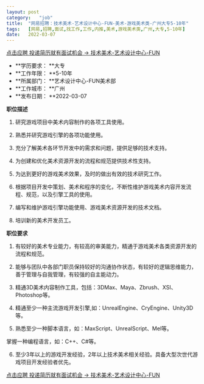 ```yaml
---
layout:	post
category:	"job"
title:	"网易招聘：技术美术-艺术设计中心-FUN-美术-游戏美术类-广州大专5-10年"
tags:	[网易,招聘,面试,找工作,工作,内推,美术,游戏美术类,广州,大专,5-10年]
date:	2022-03-07
---
```


[点击应聘 投递简历就有面试机会 ->  技术美术-艺术设计中心-FUN](http://mobile.bole.netease.com/bole/boleDetail?id=32093&employeeId=346f03c3cda5f04c&key=all)



- **学历要求： **大专
- **工作年限： **5-10年
- **所属部门： **艺术设计中心-FUN美术部
- **工作城市： **广州
- **发布日期： **2022-03-07



**职位描述**

1. 研究游戏项目中美术内容制作的各项工具使用。

2. 熟悉并研究游戏引擎的各项功能使用。

3. 充分了解美术各环节开发中的需求和问题，提供足够的技术支持。

4. 为创建和优化美术资源开发的流程和规范提供技术性支持。

5. 为达到更好的游戏美术效果，及时的做出有效的技术研究工作。

6. 根据项目开发中策划、美术和程序的变化，不断性维护游戏美术内容开发流程、规范，以及引擎工具的使用。

7. 编写和维护游戏引擎功能使用、游戏美术资源开发的技术文档。

8. 培训新的美术开发员工。



**职位要求**

1. 有较好的美术专业能力，有较高的审美能力，精通于游戏美术各类资源开发的流程和规范。

2. 能够与团队中各部门职员保持较好的沟通协作状态，有较好的逻辑思维能力，善于管理与自我管理，有较强的自主能动力。

3. 精通3D美术内容制作工具，包括：3DMax、Maya、Zbrush、XSI、Photoshop等。

4. 精通至少一种主流游戏开发引擎,如：UnrealEngine、CryEngine、Unity3D等。

5. 熟悉至少一种脚本语言，如：MaxScript、UnrealScript、Mel等。

掌握一种编程语言，如：C++、C#等。

6. 至少3年以上的游戏开发经验，2年以上技术美术相关经验。具备大型次世代游戏项目开发经验者优先。



[点击应聘 投递简历就有面试机会 ->  技术美术-艺术设计中心-FUN](http://mobile.bole.netease.com/bole/boleDetail?id=32093&employeeId=346f03c3cda5f04c&key=all)